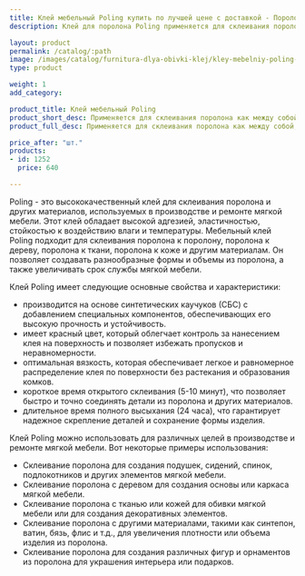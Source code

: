 ```yaml
---
title: Клей мебельный Poling купить по лучшей цене с доставкой - Поролоныч
description: Клей для поролона Poling применяется для склеивания поролона с деревом, кожей, тканью и т.д.

layout: product
permalink: /catalog/:path
image: /images/catalog/furnitura-dlya-obivki-klej/kley-mebelniy-poling-01_1600w.jpg
type: product

weight: 1
add_category: 

product_title: Клей мебельный Poling
product_short_desc: Применяется для склеивания поролона как между собой, так и для склеивания с деревом, тканью, кожей и т.д.
product_full_desc: Применяется для склеивания поролона как между собой, так и для склеивания с деревом, тканью, кожей и т.д.

price_after: "шт."
products:
- id: 1252
  price: 640

---
```

Poling - это высококачественный клей для склеивания поролона и других материалов, используемых в производстве и ремонте мягкой мебели. Этот клей обладает высокой адгезией, эластичностью, стойкостью к воздействию влаги и температуры. Мебельный клей Poling подходит для склеивания поролона к поролону, поролона к дереву, поролона к ткани, поролона к коже и другим материалам. Он позволяет создавать разнообразные формы и объемы из поролона, а также увеличивать срок службы мягкой мебели.

Клей Poling имеет следующие основные свойства и характеристики:

- производится на основе синтетических каучуков (СБС) с добавлением специальных компонентов, обеспечивающих его высокую прочность и устойчивость.
- имеет красный цвет, который облегчает контроль за нанесением клея на поверхность и позволяет избежать пропусков и неравномерности.
- оптимальная вязкость, которая обеспечивает легкое и равномерное распределение клея по поверхности без растекания и образования комков.
- короткое время открытого склеивания (5-10 минут), что позволяет быстро и точно соединять детали из поролона и других материалов.
- длительное время полного высыхания (24 часа), что гарантирует надежное скрепление деталей и сохранение формы изделия.

Клей Poling можно использовать для различных целей в производстве и ремонте мягкой мебели. Вот некоторые примеры использования:

- Склеивание поролона для создания подушек, сидений, спинок, подлокотников и других элементов мягкой мебели.
- Склеивание поролона с деревом для создания основы или каркаса мягкой мебели.
- Склеивание поролона с тканью или кожей для обивки мягкой мебели или для создания декоративных элементов.
- Склеивание поролона с другими материалами, такими как синтепон, ватин, бязь, флис и т.д., для увеличения плотности или объема изделия из поролона.
- Склеивание поролона для создания различных фигур и орнаментов из поролона для украшения интерьера или подарков.